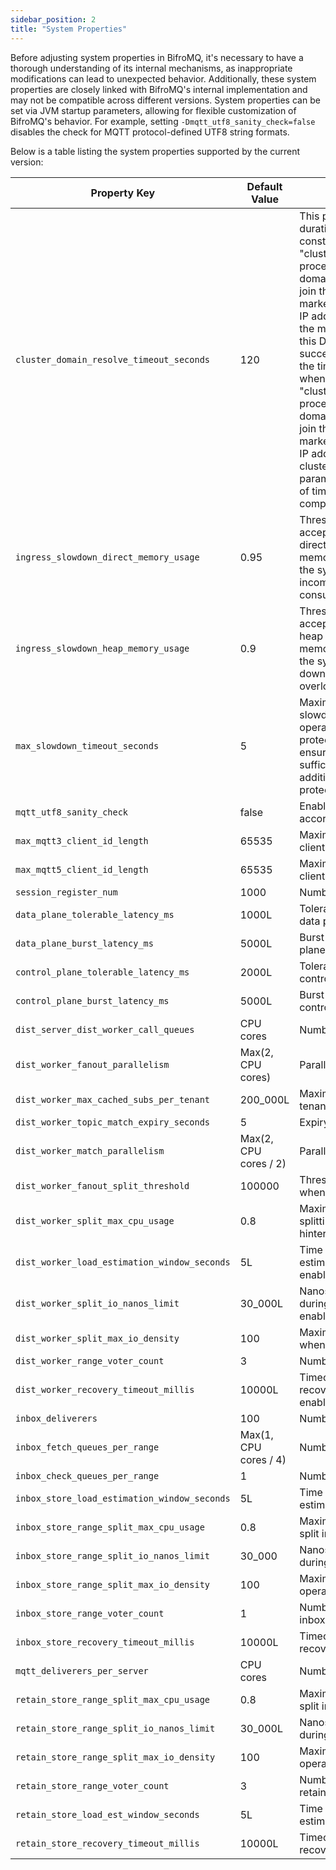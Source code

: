 ```yaml
---
sidebar_position: 2
title: "System Properties"
---
```


Before adjusting system properties in BifroMQ, it's necessary to have a thorough understanding of its internal mechanisms, as inappropriate modifications can lead to unexpected behavior. Additionally, these system properties are closely
linked with BifroMQ's internal implementation and may not be compatible across different versions. System properties can be set via JVM startup parameters, allowing for flexible customization of BifroMQ's behavior.
For example, setting `-Dmqtt_utf8_sanity_check=false` disables the check for MQTT protocol-defined UTF8 string formats.

Below is a table listing the system properties supported by the current version:

| Property Key                                 | Default Value         | Description                                                                                                                                                                                                                                                                                                                                                                                                                                                                                                                                                                                                                                                                                                                                                                                                                                                                                                            |
|----------------------------------------------|-----------------------|------------------------------------------------------------------------------------------------------------------------------------------------------------------------------------------------------------------------------------------------------------------------------------------------------------------------------------------------------------------------------------------------------------------------------------------------------------------------------------------------------------------------------------------------------------------------------------------------------------------------------------------------------------------------------------------------------------------------------------------------------------------------------------------------------------------------------------------------------------------------------------------------------------------------|
| `cluster_domain_resolve_timeout_seconds`     | 120                   | This parameter specifies the timeout duration for DNS resolution when constructing a cluster using the "clusterConfig.clusterDomainName". The process involves resolving the cluster domain to discover seed nodes that can join the cluster. A successful resolution is marked by obtaining a non-empty set of IP addresses. This parameter controls the maximum amount of time allowed for this DNS resolution to complete successfully.This parameter specifies the timeout duration for DNS resolution when constructing a cluster using the "clusterConfig.clusterDomain". The process involves resolving the cluster domain to discover seed nodes that can join the cluster. A successful resolution is marked by obtaining a non-empty set of IP addresses. The cluster_domain_resolve_timeout_seconds parameter controls the maximum amount of time allowed for this DNS resolution to complete successfully. |
| `ingress_slowdown_direct_memory_usage`       | 0.95                  | Threshold for slowing down the acceptance of ingress traffic based on direct memory usage. When the direct memory usage exceeds this threshold, the system will begin to slow down incoming traffic to manage resource consumption effectively.                                                                                                                                                                                                                                                                                                                                                                                                                                                                                                                                                                                                                                                                        |
| `ingress_slowdown_heap_memory_usage`         | 0.9                   | Threshold for slowing down the acceptance of ingress traffic based on heap memory usage. When the heap memory usage exceeds this threshold, the system will initiate measures to slow down incoming traffic to prevent memory overload.                                                                                                                                                                                                                                                                                                                                                                                                                                                                                                                                                                                                                                                                                |
| `max_slowdown_timeout_seconds`               | 5                     | Maximum duration (in seconds) that the slowdown mechanism is allowed to operate before further backpressure protection measures are taken. This ensures that if the slowdown is not sufficient to manage resource usage, additional steps will be implemented to protect the system.                                                                                                                                                                                                                                                                                                                                                                                                                                                                                                                                                                                                                                   |
| `mqtt_utf8_sanity_check`                     | false                 | Enables/disables UTF8 sanity checks according to MQTT-1.5.3.                                                                                                                                                                                                                                                                                                                                                                                                                                                                                                                                                                                                                                                                                                                                                                                                                                                           |
| `max_mqtt3_client_id_length`                 | 65535                 | Maximum client ID length for MQTT 3 clients.                                                                                                                                                                                                                                                                                                                                                                                                                                                                                                                                                                                                                                                                                                                                                                                                                                                                           |
| `max_mqtt5_client_id_length`                 | 65535                 | Maximum client ID length for MQTT 5 clients.                                                                                                                                                                                                                                                                                                                                                                                                                                                                                                                                                                                                                                                                                                                                                                                                                                                                           |
| `session_register_num`                       | 1000                  | Number of concurrent session registers.                                                                                                                                                                                                                                                                                                                                                                                                                                                                                                                                                                                                                                                                                                                                                                                                                                                                                |
| `data_plane_tolerable_latency_ms`            | 1000L                 | Tolerable latency in milliseconds for the data plane.                                                                                                                                                                                                                                                                                                                                                                                                                                                                                                                                                                                                                                                                                                                                                                                                                                                                  |
| `data_plane_burst_latency_ms`                | 5000L                 | Burst latency in milliseconds for the data plane.                                                                                                                                                                                                                                                                                                                                                                                                                                                                                                                                                                                                                                                                                                                                                                                                                                                                      |
| `control_plane_tolerable_latency_ms`         | 2000L                 | Tolerable latency in milliseconds for the control plane.                                                                                                                                                                                                                                                                                                                                                                                                                                                                                                                                                                                                                                                                                                                                                                                                                                                               |
| `control_plane_burst_latency_ms`             | 5000L                 | Burst latency in milliseconds for the control plane.                                                                                                                                                                                                                                                                                                                                                                                                                                                                                                                                                                                                                                                                                                                                                                                                                                                                   |
| `dist_server_dist_worker_call_queues`        | CPU cores             | Number of dist worker call queues.                                                                                                                                                                                                                                                                                                                                                                                                                                                                                                                                                                                                                                                                                                                                                                                                                                                                                     |
| `dist_worker_fanout_parallelism`             | Max(2, CPU cores)     | Parallelism level for fanout operations.                                                                                                                                                                                                                                                                                                                                                                                                                                                                                                                                                                                                                                                                                                                                                                                                                                                                               |
| `dist_worker_max_cached_subs_per_tenant`     | 200_000L              | Maximum cached subscriptions per tenant.                                                                                                                                                                                                                                                                                                                                                                                                                                                                                                                                                                                                                                                                                                                                                                                                                                                                               |
| `dist_worker_topic_match_expiry_seconds`     | 5                     | Expiry time in seconds for topic matches.                                                                                                                                                                                                                                                                                                                                                                                                                                                                                                                                                                                                                                                                                                                                                                                                                                                                              |
| `dist_worker_match_parallelism`              | Max(2, CPU cores / 2) | Parallelism level for match operations.                                                                                                                                                                                                                                                                                                                                                                                                                                                                                                                                                                                                                                                                                                                                                                                                                                                                                |
| `dist_worker_fanout_split_threshold`         | 100000                | Threshold for splitting fanout operations when fanout split hinter enabled.                                                                                                                                                                                                                                                                                                                                                                                                                                                                                                                                                                                                                                                                                                                                                                                                                                            |
| `dist_worker_split_max_cpu_usage`            | 0.8                   | Maximum CPU usage threshold for splitting operations when fanout split hinter enabled.                                                                                                                                                                                                                                                                                                                                                                                                                                                                                                                                                                                                                                                                                                                                                                                                                                 |
| `dist_worker_load_estimation_window_seconds` | 5L                    | Time window in seconds for load estimation when fanout split hinter enabled.                                                                                                                                                                                                                                                                                                                                                                                                                                                                                                                                                                                                                                                                                                                                                                                                                                           |
| `dist_worker_split_io_nanos_limit`           | 30_000L               | Nanoseconds limit for I/O operations during split when fanout split hinter enabled.                                                                                                                                                                                                                                                                                                                                                                                                                                                                                                                                                                                                                                                                                                                                                                                                                                    |
| `dist_worker_split_max_io_density`           | 100                   | Maximum I/O density for split operations when fanout split hinter enabled.                                                                                                                                                                                                                                                                                                                                                                                                                                                                                                                                                                                                                                                                                                                                                                                                                                             |
| `dist_worker_range_voter_count`              | 3                     | Number of voters for range decisions.                                                                                                                                                                                                                                                                                                                                                                                                                                                                                                                                                                                                                                                                                                                                                                                                                                                                                  |
| `dist_worker_recovery_timeout_millis`        | 10000L                | Timeout in milliseconds for worker recovery when recovery balancer enabled.                                                                                                                                                                                                                                                                                                                                                                                                                                                                                                                                                                                                                                                                                                                                                                                                                                            |
| `inbox_deliverers`                           | 100                   | Number of inbox deliverers.                                                                                                                                                                                                                                                                                                                                                                                                                                                                                                                                                                                                                                                                                                                                                                                                                                                                                            |
| `inbox_fetch_queues_per_range`               | Max(1, CPU cores / 4) | Number of fetch queues per range.                                                                                                                                                                                                                                                                                                                                                                                                                                                                                                                                                                                                                                                                                                                                                                                                                                                                                      |
| `inbox_check_queues_per_range`               | 1                     | Number of check queues per range.                                                                                                                                                                                                                                                                                                                                                                                                                                                                                                                                                                                                                                                                                                                                                                                                                                                                                      |
| `inbox_store_load_estimation_window_seconds` | 5L                    | Time window in seconds for load estimation in inbox store.                                                                                                                                                                                                                                                                                                                                                                                                                                                                                                                                                                                                                                                                                                                                                                                                                                                             |
| `inbox_store_range_split_max_cpu_usage`      | 0.8                   | Maximum CPU usage threshold for range split in inbox store.                                                                                                                                                                                                                                                                                                                                                                                                                                                                                                                                                                                                                                                                                                                                                                                                                                                            |
| `inbox_store_range_split_io_nanos_limit`     | 30_000                | Nanoseconds limit for I/O operations during range split in inbox store.                                                                                                                                                                                                                                                                                                                                                                                                                                                                                                                                                                                                                                                                                                                                                                                                                                                |
| `inbox_store_range_split_max_io_density`     | 100                   | Maximum I/O density for range split operations in inbox store.                                                                                                                                                                                                                                                                                                                                                                                                                                                                                                                                                                                                                                                                                                                                                                                                                                                         |
| `inbox_store_range_voter_count`              | 1                     | Number of voters for range decisions in inbox store.                                                                                                                                                                                                                                                                                                                                                                                                                                                                                                                                                                                                                                                                                                                                                                                                                                                                   |
| `inbox_store_recovery_timeout_millis`        | 10000L                | Timeout in milliseconds for inbox store recovery.                                                                                                                                                                                                                                                                                                                                                                                                                                                                                                                                                                                                                                                                                                                                                                                                                                                                      |
| `mqtt_deliverers_per_server`                 | CPU cores             | Number of MQTT deliverers per server.                                                                                                                                                                                                                                                                                                                                                                                                                                                                                                                                                                                                                                                                                                                                                                                                                                                                                  |
| `retain_store_range_split_max_cpu_usage`     | 0.8                   | Maximum CPU usage threshold for range split in retain store.                                                                                                                                                                                                                                                                                                                                                                                                                                                                                                                                                                                                                                                                                                                                                                                                                                                           |
| `retain_store_range_split_io_nanos_limit`    | 30_000L               | Nanoseconds limit for I/O operations during range split in retain store.                                                                                                                                                                                                                                                                                                                                                                                                                                                                                                                                                                                                                                                                                                                                                                                                                                               |
| `retain_store_range_split_max_io_density`    | 100                   | Maximum I/O density for range split operations in retain store.                                                                                                                                                                                                                                                                                                                                                                                                                                                                                                                                                                                                                                                                                                                                                                                                                                                        |
| `retain_store_range_voter_count`             | 3                     | Number of voters for range decisions in retain store.                                                                                                                                                                                                                                                                                                                                                                                                                                                                                                                                                                                                                                                                                                                                                                                                                                                                  |
| `retain_store_load_est_window_seconds`       | 5L                    | Time window in seconds for load estimation in retain store.                                                                                                                                                                                                                                                                                                                                                                                                                                                                                                                                                                                                                                                                                                                                                                                                                                                            |
| `retain_store_recovery_timeout_millis`       | 10000L                | Timeout in milliseconds for retain store recovery.                                                                                                                                                                                                                                                                                                                                                                                                                                                                                                                                                                                                                                                                                                                                                                                                                                                                     |